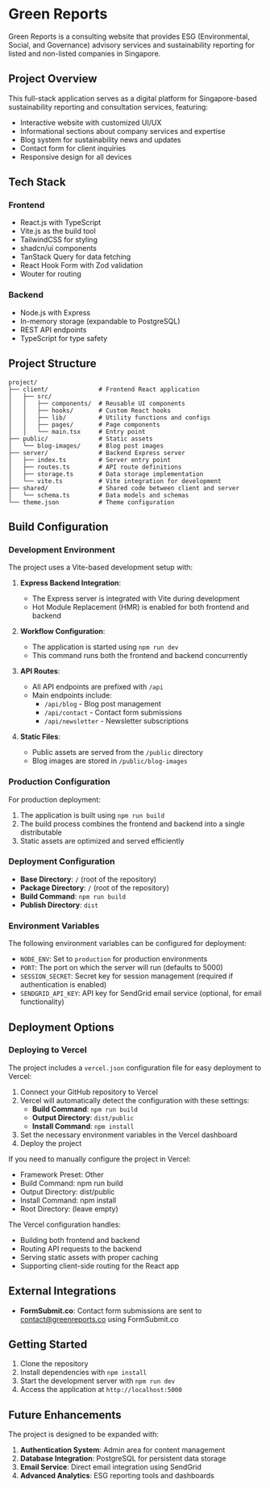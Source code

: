 # Green Reports

Green Reports is a consulting website that provides ESG (Environmental, Social, and Governance) advisory services and sustainability reporting for listed and non-listed companies in Singapore.

## Project Overview

This full-stack application serves as a digital platform for Singapore-based sustainability reporting and consultation services, featuring:

- Interactive website with customized UI/UX
- Informational sections about company services and expertise
- Blog system for sustainability news and updates
- Contact form for client inquiries
- Responsive design for all devices

## Tech Stack

### Frontend
- React.js with TypeScript
- Vite.js as the build tool
- TailwindCSS for styling
- shadcn/ui components
- TanStack Query for data fetching
- React Hook Form with Zod validation
- Wouter for routing

### Backend
- Node.js with Express
- In-memory storage (expandable to PostgreSQL)
- REST API endpoints
- TypeScript for type safety

## Project Structure

```
project/
├── client/              # Frontend React application
│   ├── src/
│   │   ├── components/  # Reusable UI components
│   │   ├── hooks/       # Custom React hooks
│   │   ├── lib/         # Utility functions and configs
│   │   ├── pages/       # Page components
│   │   └── main.tsx     # Entry point
├── public/              # Static assets
│   └── blog-images/     # Blog post images
├── server/              # Backend Express server
│   ├── index.ts         # Server entry point
│   ├── routes.ts        # API route definitions
│   ├── storage.ts       # Data storage implementation
│   └── vite.ts          # Vite integration for development
├── shared/              # Shared code between client and server
│   └── schema.ts        # Data models and schemas
└── theme.json           # Theme configuration
```

## Build Configuration

### Development Environment

The project uses a Vite-based development setup with:

1. **Express Backend Integration**:
   - The Express server is integrated with Vite during development
   - Hot Module Replacement (HMR) is enabled for both frontend and backend

2. **Workflow Configuration**:
   - The application is started using `npm run dev` 
   - This command runs both the frontend and backend concurrently

3. **API Routes**:
   - All API endpoints are prefixed with `/api`
   - Main endpoints include:
     - `/api/blog` - Blog post management
     - `/api/contact` - Contact form submissions
     - `/api/newsletter` - Newsletter subscriptions

4. **Static Files**:
   - Public assets are served from the `/public` directory
   - Blog images are stored in `/public/blog-images`

### Production Configuration

For production deployment:

1. The application is built using `npm run build`
2. The build process combines the frontend and backend into a single distributable
3. Static assets are optimized and served efficiently

### Deployment Configuration

- **Base Directory**: `/` (root of the repository)
- **Package Directory**: `/` (root of the repository)
- **Build Command**: `npm run build`
- **Publish Directory**: `dist`

### Environment Variables

The following environment variables can be configured for deployment:

- `NODE_ENV`: Set to `production` for production environments
- `PORT`: The port on which the server will run (defaults to 5000)
- `SESSION_SECRET`: Secret key for session management (required if authentication is enabled)
- `SENDGRID_API_KEY`: API key for SendGrid email service (optional, for email functionality)

## Deployment Options

### Deploying to Vercel

The project includes a `vercel.json` configuration file for easy deployment to Vercel:

1. Connect your GitHub repository to Vercel
2. Vercel will automatically detect the configuration with these settings:
   - **Build Command**: `npm run build`
   - **Output Directory**: `dist/public`
   - **Install Command**: `npm install`
3. Set the necessary environment variables in the Vercel dashboard
4. Deploy the project

If you need to manually configure the project in Vercel:
- Framework Preset: Other
- Build Command: npm run build
- Output Directory: dist/public
- Install Command: npm install
- Root Directory: (leave empty)

The Vercel configuration handles:
- Building both frontend and backend
- Routing API requests to the backend
- Serving static assets with proper caching
- Supporting client-side routing for the React app

## External Integrations

- **FormSubmit.co**: Contact form submissions are sent to contact@greenreports.co using FormSubmit.co

## Getting Started

1. Clone the repository
2. Install dependencies with `npm install`
3. Start the development server with `npm run dev`
4. Access the application at `http://localhost:5000`

## Future Enhancements

The project is designed to be expanded with:

1. **Authentication System**: Admin area for content management
2. **Database Integration**: PostgreSQL for persistent data storage
3. **Email Service**: Direct email integration using SendGrid
4. **Advanced Analytics**: ESG reporting tools and dashboards